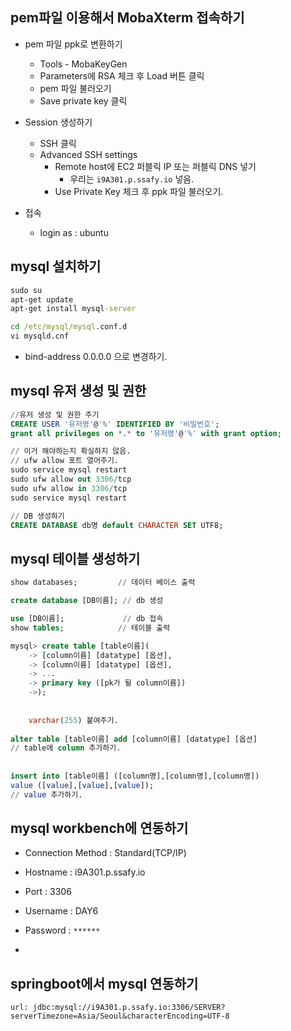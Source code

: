 ## pem파일 이용해서 MobaXterm 접속하기 

- pem 파일 ppk로 변환하기
  - Tools - MobaKeyGen
  - Parameters에 RSA 체크 후 Load 버튼 클릭
  - pem 파일 불러오기
  - Save private key 클릭
- Session 생성하기
  - SSH 클릭
  - Advanced SSH settings
    - Remote host에 EC2 퍼블릭 IP 또는 퍼블릭 DNS 넣기
      - 우리는 `i9A301.p.ssafy.io` 넣음.
    - Use Private Key 체크 후 ppk 파일 불러오기.

- 접속

  - login as : ubuntu

  



## mysql 설치하기

```cmd
sudo su
apt-get update
apt-get install mysql-server

cd /etc/mysql/mysql.conf.d
vi mysqld.cnf
```

- bind-address 0.0.0.0 으로 변경하기.



## mysql 유저 생성 및 권한

```sql
//유저 생성 및 권한 주기
CREATE USER '유저명'@'%' IDENTIFIED BY '비밀번호';
grant all privileges on *.* to '유저명'@'%' with grant option;

// 이거 해야하는지 확실하지 않음.
// ufw allow 포트 열어주기.
sudo service mysql restart
sudo ufw allow out 3306/tcp
sudo ufw allow in 3306/tcp
sudo service mysql restart

// DB 생성하기
CREATE DATABASE db명 default CHARACTER SET UTF8;

```



## mysql 테이블 생성하기

```sql
show databases;			// 데이터 베이스 출력

create database [DB이름];	// db 생성

use [DB이름];				// db 접속
show tables;			// 테이블 출력

mysql> create table [table이름](
    -> [column이름] [datatype] [옵션],
    -> [column이름] [datatype] [옵션],
    -> ...
    -> primary key ([pk가 될 column이름])
    ->);
    
    
    varchar(255) 붙여주기.
    
alter table [table이름] add [column이름] [datatype] [옵션]
// table에 column 추가하기.
    
    
insert into [table이름] ([column명],[column명],[column명])
value ([value],[value],[value]);
// value 추가하기.

```



## mysql workbench에 연동하기

- Connection Method : Standard(TCP/IP)
- Hostname : i9A301.p.ssafy.io
- Port : 3306
- Username : DAY6
- Password : `******`

- 





## springboot에서 mysql 연동하기

`url: jdbc:mysql://i9A301.p.ssafy.io:3306/SERVER?serverTimezone=Asia/Seoul&characterEncoding=UTF-8`















